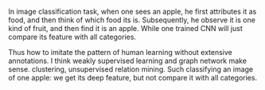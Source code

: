 In image classification task, when one sees an apple, he first attributes it as food, and then think of which food its is.
Subsequently, he observe it is one kind of fruit, and then find it is an apple. While one trained CNN will just compare its feature with all categories. 

Thus how to imitate the pattern of human learning without extensive annotations. I think weakly supervised learning and graph network make sense. clustering, unsupervised relation mining. Such classifying an image of one apple: we get its deep feature, but not compare it with all categories. 

